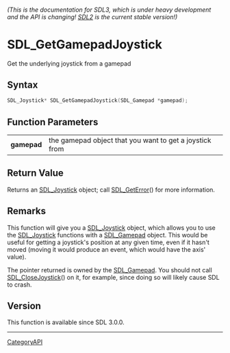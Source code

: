###### (This is the documentation for SDL3, which is under heavy development and the API is changing! [SDL2](https://wiki.libsdl.org/SDL2/) is the current stable version!)
# SDL_GetGamepadJoystick

Get the underlying joystick from a gamepad

## Syntax

```c
SDL_Joystick* SDL_GetGamepadJoystick(SDL_Gamepad *gamepad);

```

## Function Parameters

|                 |                                                         |
| --------------- | ------------------------------------------------------- |
| **gamepad**     | the gamepad object that you want to get a joystick from |

## Return Value

Returns an [SDL_Joystick](SDL_Joystick.md) object; call
[SDL_GetError](SDL_GetError.md)() for more information.

## Remarks

This function will give you a [SDL_Joystick](SDL_Joystick.md) object, which
allows you to use the [SDL_Joystick](SDL_Joystick.md) functions with a
[SDL_Gamepad](SDL_Gamepad.md) object. This would be useful for getting a
joystick's position at any given time, even if it hasn't moved (moving it
would produce an event, which would have the axis' value).

The pointer returned is owned by the [SDL_Gamepad](SDL_Gamepad.md). You should
not call [SDL_CloseJoystick](SDL_CloseJoystick.md)() on it, for example, since
doing so will likely cause SDL to crash.

## Version

This function is available since SDL 3.0.0.

----
[CategoryAPI](CategoryAPI.md)

